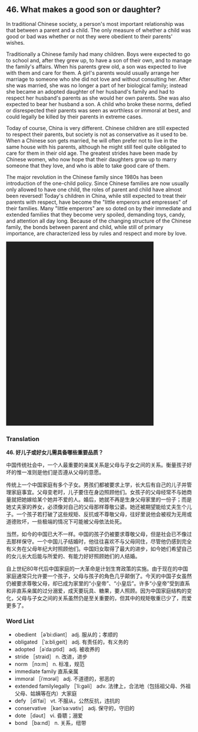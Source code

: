## 46. What makes a good son or daughter?

In traditional Chinese society, a person's most important relationship was that between a parent and a child. The only measure of whether a child was good or bad was whether or not they were obedient to their parents' wishes.

Traditionally a Chinese family had many children. Boys were expected to go to school and, after they grew up, to have a son of their own, and to manage the family's affairs. When his parents grew old, a son was expected to live with them and care for them. A girl's parents would usually arrange her marriage to someone who she did not love and without consulting her. After she was married, she was no longer a part of her biological family; instead she became an adopted daughter of her husband's family and had to respect her husband's parents as she would her own parents. She was also expected to bear her husband a son. A child who broke these norms, defied or disrespected their parents was seen as worthless or immoral at best, and could legally be killed by their parents in extreme cases.

Today of course, China is very different. Chinese children are still expected to respect their parents, but society is not as conservative as it used to be. When a Chinese son gets married, he will often prefer not to live in the same house with his parents, although he might still feel quite obligated to care for them in their old age. The greatest strides have been made by Chinese women, who now hope that their daughters grow up to marry someone that they love, and who is able to take good care of them.

The major revolution in the Chinese family since 1980s has been introduction of the one-child policy. Since Chinese families are now usually only allowed to have one child, the roles of parent and child have almost been reversed! Today's children in China, while still expected to treat their parents with respect, have become the "little emperors and empresses" of their families. Many "little emperors" are so doted on by their immediate and extended families that they become very spoiled, demanding toys, candy, and attention all day long. Because of the changing structure of the Chinese family, the bonds between parent and child, while still of primary importance, are characterized less by rules and respect and more by love.

![](images/padding_400x500.png)

### Translation

**46. 好儿子或好女儿需具备哪些重要品质？**

中国传统社会中，一个人最重要的亲属关系是父母与子女之间的关系。衡量孩子好坏的惟一准则是他们是否遵从父母的意愿。

传统上一个中国家庭有多个子女。男孩们都被要求上学，长大后有自己的儿子并管理家庭事宜。父母变老时，儿子要住在身边照顾他们。女孩子的父母经常不与她商量就把她嫁给某个她并不爱的人。婚后，她就不再是生身父母家里的一份子；而是她丈夫家的养女，必须像对自己的父母那样尊敬公婆。她还被期望能给丈夫生个儿子。一个孩子若打破了这些规矩、反抗或不尊敬父母，往好里说他会被视为无用或道德败坏，一些极端的情况下可能被父母依法处死。

当然，如今的中国已大不一样。中国的孩子仍被要求尊敬父母，但是社会已不像过去那样保守。一个中国儿子结婚时，他往往喜欢不与父母同住，尽管他仍感到完全有义务在父母年纪大时照顾他们。中国妇女取得了最大的进步，如今她们希望自己的女儿长大后能与所爱的、有能力好好照顾她们的人结婚。

自上世纪80年代后中国家庭的一大革命是计划生育政策的实施。由于现在的中国家庭通常只允许要一个孩子，父母与孩子的角色几乎颠倒了。今天的中国子女虽然仍被要求尊敬父母，却已成为家里的“小皇帝”、“小皇后”。许多“小皇帝”受到直系和非直系亲属的过分溺爱，成天要玩具、糖果，要人照顾。因为中国家庭结构的变化，父母与子女之间的关系虽然仍是至关重要的，但其中的规矩敬重已少了，而爱更多了。

### Word List

+ obedient ［əˈbi:diənt］ adj. 服从的；孝顺的
+ obligated ［ˈa:bliˌgeit］ adj. 有责任的，有义务的
+ adopted ［əˈda:ptid］ adj. 被收养的
+ stride ［straid］ n. 改进，进步
+ norm ［nɔ:m］ n. 标准，规范
+ immediate family 直系亲属
+ immoral ［iˈmɔrəl］ adj. 不道德的，邪恶的
+ extended familylegally ［ˈli:gəli］ adv. 法律上，合法地（包括祖父母、外祖父母、姑姨等在内）大家庭
+ defy ［diˈfai］ vt. 不服从，公然反抗，违抗的
+ conservative ［kənˈsə:vətiv］ adj. 保守的，守旧的
+ dote ［dəut］ vi. 昏聩；溺爱
+ bond ［ba:nd］ n. 关系，纽带  


